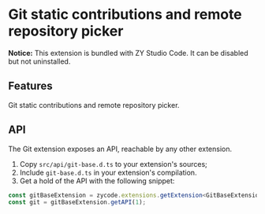# Git static contributions and remote repository picker

**Notice:** This extension is bundled with ZY Studio Code. It can be disabled but not uninstalled.

## Features

Git static contributions and remote repository picker.

## API

The Git extension exposes an API, reachable by any other extension.

1. Copy `src/api/git-base.d.ts` to your extension's sources;
2. Include `git-base.d.ts` in your extension's compilation.
3. Get a hold of the API with the following snippet:

 ```ts
 const gitBaseExtension = zycode.extensions.getExtension<GitBaseExtension>('zycode.git-base').exports;
 const git = gitBaseExtension.getAPI(1);

 ```
